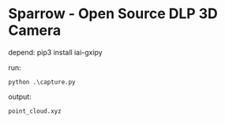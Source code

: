 # Sparrow - Open Source DLP 3D Camera
depend:
pip3 install iai-gxipy

run:
```
python .\capture.py
```
output:
```
point_cloud.xyz
```
